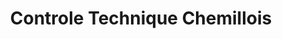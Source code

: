 ---
title: "Controle Technique Chemillois"
url: /chemille/controle-technique-chemillois/
shop: Autowerkstatt
---